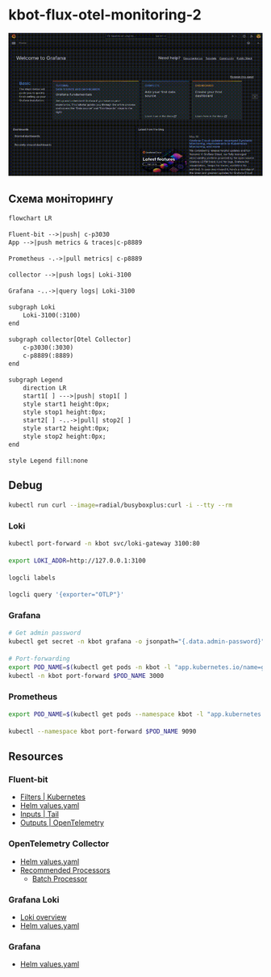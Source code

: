 # kbot-flux-otel-monitoring-2

![grafana demo](./grafana_demo.gif)

## Схема моніторингу

```mermaid
flowchart LR

Fluent-bit -->|push| c-p3030
App -->|push metrics & traces|c-p8889

Prometheus -.->|pull metrics| c-p8889

collector -->|push logs| Loki-3100

Grafana -..->|query logs| Loki-3100

subgraph Loki
    Loki-3100(:3100)
end

subgraph collector[Otel Collector]
    c-p3030(:3030)
    c-p8889(:8889)
end

subgraph Legend
    direction LR
    start1[ ] --->|push| stop1[ ]
    style start1 height:0px;
    style stop1 height:0px;
    start2[ ] -..->|pull| stop2[ ]
    style start2 height:0px;
    style stop2 height:0px; 
end

style Legend fill:none
```

## Debug
```sh
kubectl run curl --image=radial/busyboxplus:curl -i --tty --rm
```

### Loki
```sh
kubectl port-forward -n kbot svc/loki-gateway 3100:80

export LOKI_ADDR=http://127.0.0.1:3100

logcli labels

logcli query '{exporter="OTLP"}'
```

### Grafana
```sh
# Get admin password
kubectl get secret -n kbot grafana -o jsonpath="{.data.admin-password}" | base64 --decode ; echo

# Port-forwarding
export POD_NAME=$(kubectl get pods -n kbot -l "app.kubernetes.io/name=grafana,app.kubernetes.io/instance=grafana" -o jsonpath="{.items[0].metadata.name}")
kubectl -n kbot port-forward $POD_NAME 3000
```

### Prometheus
```sh
export POD_NAME=$(kubectl get pods --namespace kbot -l "app.kubernetes.io/name=prometheus,app.kubernetes.io/instance=prometheus" -o jsonpath="{.items[0].metadata.name}")

kubectl --namespace kbot port-forward $POD_NAME 9090
```

## Resources
### Fluent-bit
- [Filters | Kubernetes](https://docs.fluentbit.io/manual/pipeline/filters/kubernetes)
- [Helm values.yaml](https://raw.githubusercontent.com/fluent/helm-charts/main/charts/fluent-bit/values.yaml)
- [Inputs | Tail](https://docs.fluentbit.io/manual/pipeline/inputs/tail)
- [Outputs | OpenTelemetry](https://docs.fluentbit.io/manual/pipeline/outputs/opentelemetry)

### OpenTelemetry Collector
- [Helm values.yaml](https://github.com/open-telemetry/opentelemetry-helm-charts/blob/main/charts/opentelemetry-collector/values.yaml)
- [Recommended Processors](https://github.com/open-telemetry/opentelemetry-collector/tree/main/processor#recommended-processors)
  - [Batch Processor](https://github.com/open-telemetry/opentelemetry-collector/blob/main/processor/batchprocessor/README.md)

### Grafana Loki
- [Loki overview](https://grafana.com/docs/loki/latest/get-started/overview/)
- [Helm values.yaml](https://github.com/grafana/loki/blob/main/production/helm/loki/single-binary-values.yaml)

### Grafana
- [Helm values.yaml](https://github.com/grafana/helm-charts/blob/main/charts/grafana/values.yaml)

